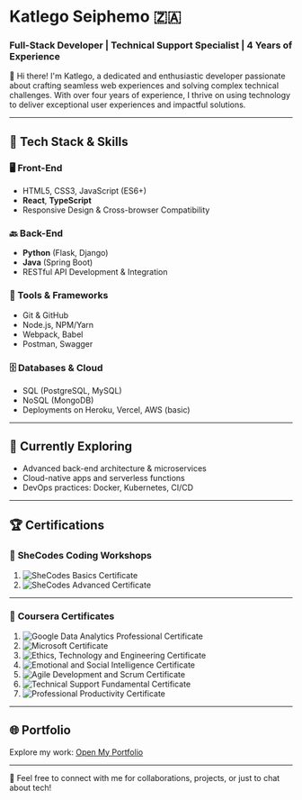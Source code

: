 # Katlego Seiphemo 🇿🇦  
### Full-Stack Developer | Technical Support Specialist | 4 Years of Experience  

👋 Hi there! I'm Katlego, a dedicated and enthusiastic developer passionate about crafting seamless web experiences and solving complex technical challenges. With over four years of experience, I thrive on using technology to deliver exceptional user experiences and impactful solutions.

---

## 🚀 Tech Stack & Skills

### 🖥 Front-End
- HTML5, CSS3, JavaScript (ES6+)
- **React**, **TypeScript**
- Responsive Design & Cross-browser Compatibility

### 🔙 Back-End
- **Python** (Flask, Django)
- **Java** (Spring Boot)
- RESTful API Development & Integration

### 🧰 Tools & Frameworks
- Git & GitHub
- Node.js, NPM/Yarn
- Webpack, Babel
- Postman, Swagger

### 🗄 Databases & Cloud
- SQL (PostgreSQL, MySQL)
- NoSQL (MongoDB)
- Deployments on Heroku, Vercel, AWS (basic)

---

## 🌱 Currently Exploring
- Advanced back-end architecture & microservices
- Cloud-native apps and serverless functions
- DevOps practices: Docker, Kubernetes, CI/CD

---


## 🏆 **Certifications**  
### 📜 **SheCodes Coding Workshops**  
1. ![SheCodes Basics Certificate](https://s3.amazonaws.com/shecodesio-production/students/certificates/000/225/873/original/225873.png?1731967397)  
2. ![SheCodes Advanced Certificate](https://s3.amazonaws.com/shecodesio-production/students/certificates/000/213/027/original/213027.png?1729619619)  


---

### 📜 **Coursera Certificates**  
1. ![Google Data Analytics Professional Certificate](https://raw.githubusercontent.com/KatlegoSeiphemo/KatlegoSeiphemo/main/1.png)  
2. ![Microsoft Certificate](https://raw.githubusercontent.com/KatlegoSeiphemo/KatlegoSeiphemo/main/2.png)  
3. ![Ethics, Technology and Engineering Certificate](https://raw.githubusercontent.com/KatlegoSeiphemo/KatlegoSeiphemo/main/3.png)  
4. ![Emotional and Social Intelligence Certificate](https://raw.githubusercontent.com/KatlegoSeiphemo/KatlegoSeiphemo/main/4.png)  
5. ![Agile Development and Scrum Certificate](https://raw.githubusercontent.com/KatlegoSeiphemo/KatlegoSeiphemo/main/5.png)  
6. ![Technical Support Fundamental Certificate](https://raw.githubusercontent.com/KatlegoSeiphemo/KatlegoSeiphemo/main/6.png)  
7. ![Professional Productivity Certificate](https://raw.githubusercontent.com/KatlegoSeiphemo/KatlegoSeiphemo/main/7.png)   

---

## 🌐 **Portfolio**  
Explore my work: [Open My Portfolio](https://katlegoseiphemo.github.io/My-Portfolio/)  

---

📩 Feel free to connect with me for collaborations, projects, or just to chat about tech!  
